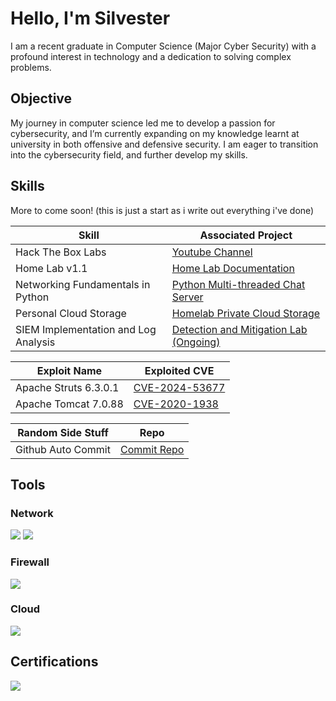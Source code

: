 # Hello, I'm Silvester

I am a recent graduate in Computer Science (Major Cyber Security) with a profound interest in technology and a dedication to solving complex problems.

## Objective

My journey in computer science led me to develop a passion for cybersecurity, and I’m currently expanding on my knowledge learnt at university in both offensive and defensive security. I am eager to transition into the cybersecurity field, and further develop my skills.

## Skills

More to come soon! (this is just a start as i write out everything i've done)

| Skill                                         | Associated Project         |
|-----------------------------------------------|----------------------------|
| Hack The Box Labs                             | <a href="https://www.youtube.com/@Hopsypopsy">Youtube Channel</a>|
| Home Lab v1.1                                 | <a href="https://github.com/hopsypopsy8/Home-Lab/blob/main/README.md">Home Lab Documentation</a>|
| Networking Fundamentals in Python             | <a href="https://github.com/hopsypopsy8/Computer-Networks">Python Multi-threaded Chat Server</a>|
| Personal Cloud Storage                        | <a href="https://github.com/hopsypopsy8/Private-Cloud-Storage/blob/main/README.md">Homelab Private Cloud Storage</a>|
| SIEM Implementation and Log Analysis          | <a href="https://github.com/hopsypopsy8/Detection-and-Mitigation-Lab/tree/main">Detection and Mitigation Lab (Ongoing)</a>|


| Exploit Name                                  | Exploited CVE              |
|-----------------------------------------------|----------------------------|
| Apache Struts 6.3.0.1                         | <a href="https://github.com/hopsypopsy8/CVE-2024-53677-Exploitation">CVE-2024-53677</a>|
| Apache Tomcat 7.0.88                          | <a href="https://github.com/hopsypopsy8/CVE-2020-1938-Exploitation/blob/main/README.md">CVE-2020-1938</a>|

| Random Side Stuff                             | Repo                       |
|-----------------------------------------------|----------------------------|
| Github Auto Commit                             | <a href="https://github.com/hopsypopsy8/Auto-Commit">Commit Repo</a>|

## Tools

### Network
<div>
    <img src="https://img.shields.io/badge/-Wireshark-1679A7?&style=for-the-badge&logo=Wireshark&logoColor=white" />
    <img src="https://img.shields.io/badge/-Burp%20Suite-FF5722?&style=for-the-badge&logo=Burp-Suite&logoColor=white" />
</div>

### Firewall
<div>
    <img src="https://img.shields.io/badge/-pfSense-283F1D?&style=for-the-badge&logo=pfSense&logoColor=white" />
</div>

### Cloud
<div>
    <img src="https://img.shields.io/badge/-Nextcloud-0082C9?&style=for-the-badge&logo=Nextcloud&logoColor=white" />
</div>

## Certifications
<div>
    <img src="https://img.shields.io/badge/-ISC2%20CC-00A3E0?&style=for-the-badge&logo=ISC2&logoColor=white" />
</div>
